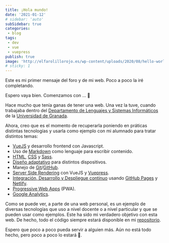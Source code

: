 ```yaml
---
title: ¡Hola mundo!
date: '2021-01-12'
# sidebar: 'auto'
subSidebar: true
categories:
 - blog
tags:
 - dev
 - vue
 - vuepress
publish: true
image: 'http://elfarolillorojo.es/wp-content/uploads/2020/08/hello-world-1024x544.png'
# sticky: 1
---
```

Este es mi primer mensaje del foro y de mi web. Poco a poco la iré completando.

Espero vaya bien. Comenzamos con ... 🙂 

<!-- more -->

Hace mucho que tenía ganas de tener una web. Una vez la tuve, cuando trabajaba dentro del [Departamento de Lenguajes y Sistemas Informáticos](https://lsi.ugr.es/lsi/) de la [Universidad de Granada](https://ugr.es). 

Ahora, creo que es el momento de recuperarla poniendo en práticas distintas tecnologías y usarla como ejemplo con mi alumnado para tratar distintos temas: 
- [VueJS](https://vuejs.org/) y desarrollo frontend con Javascript.
- Uso de [Markdown](https://markdown.es/) como lenguaje para escribir contenido.
- [HTML](https://developer.mozilla.org/es/docs/Web/HTML), [CSS](https://developer.mozilla.org/es/docs/Web/CSS) y [Sass](https://sass-lang.com/).
- [Diseño adaptativo](https://www.aeuroweb.com/que-es-diseno-responsive/) para distintos dispositivos.
- Manejo de [Git](https://git-scm.com/)/[GitHub](https://github.com/).
- [Server Side Rendering](https://ssr.vuejs.org/) con VueJS y [Vuepress](https://vuepress.vuejs.org/).
- [Integración, Desarrollo y Despliegue continuo](https://www.viewnext.com/integracion-continua/) usando [GitHub Pages](https://pages.github.com/) y [Netlify](https://www.netlify.com/).
- [Progressive Web Apps](https://developer.mozilla.org/es/docs/Web/Progressive_web_apps) (PWA).
- [Google Analytics](https://www.ciudadano2cero.com/que-es-google-analytics/).

Como se puede ver, a parte de una web personal, es un ejemplo de diversas tecnologías que uso a nivel docente o a nivel particular y que se pueden usar como ejemplos. Este ha sido mi verdadero objetivo con esta web. De hecho, todo el código siempre estará disponible en mi [repositorio](https://github.com/joseluisgs).

Espero que poco a poco pueda servir a alguien más. Aún no está todo hecho, pero poco a poco lo estará :muscle:.

